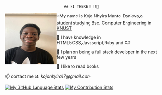 


                               ## HI THERE!!!!👋
                                          
 <img src="images/kojo.jpeg" alt="A picture of myself" align="left" width="170px" height="170px"> 
 <p>⚡My name is Kojo Nhyira Mante-Dankwa,a student studying Bsc. Computer Engineering in <a href="www.knust.edu.gh">KNUST</a></p>
 <p>🌱 I have knowledge in HTML5,CSS,Javascript,Ruby and C#</p>
 <p>👀 I plan on being a full stack developer in the next few years</p>
 <p>💞️ I like to read books </p>
 <p>📫 contact me at:<i> kojonhyira17@gmail.com</i></>

[![My GitHub Language Stats](https://github-readme-stats.vercel.app/api/top-langs/?username=Kojonhyiraa&langs_count=5&theme=react)]()         [![My Contribution Stats](https://github-contribution-stats.vercel.app/api/?username=Kojonhyiraa)](https://github.com/Kojonhyiraa/github-contribution-stats/)



